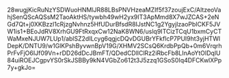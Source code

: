 28wugjKicRuNzYSDWuoHNMlJR88LBsPNVHzeaMZIf5f37zoujExC/AltzeoVahjSenQScAQSsM2TaoAktHS/tywbh49wH2yx9IT3ApMmd8X7wJZCAS+2eNGd7Qt+j0XKBzzl1cRjzgNvhnz5HfUDurBfsdR8IJstNC1g2YgyjlzaoPbICKF5JVW1is1+BEoJdRV8XrhGU9FtRxqxCw12NaK8WN6/uslq9ITCizTCqU1bxmCyCTWaMxeNJUW7LUp1/ablSZ2dILcyg6qgjcDQvDGUBrYFkflcP7PUl9ht3yjHTWlDepK/DNTU9/w1GlKPshByvwnBpV19G/XHMV2SCsQ6KrdbPpQb+0m6VrqrhPrFvFjO6IJf09Vn+rDD26dDcJBmFT/QDedCDllClRz2iRbcFb8LInAoYtOIDqlU84uiROEJCgpvYS0rSkJSBBy9kN4VGbZo612t3J5zzq1GSoS0Iq4DFCKwlXPp7y+gkJo=